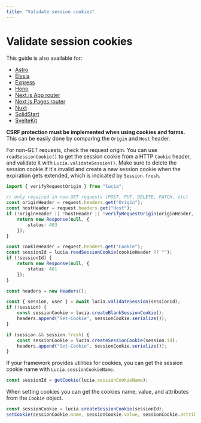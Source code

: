 ```yaml
---
title: "Validate session cookies"
---
```


# Validate session cookies

This guide is also available for:

- [Astro](/guides/validate-session-cookies/astro)
- [Elysia](/guides/validate-session-cookies/elysia)
- [Express](/guides/validate-session-cookies/express)
- [Hono](/guides/validate-session-cookies/hono)
- [Next.js App router](/guides/validate-session-cookies/nextjs-app)
- [Next.js Pages router](/guides/validate-session-cookies/nextjs-pages)
- [Nuxt](/guides/validate-session-cookies/nuxt)
- [SolidStart](/guides/validate-session-cookies/solidstart)
- [SvelteKit](/guides/validate-session-cookies/sveltekit)

**CSRF protection must be implemented when using cookies and forms.** This can be easily done by comparing the `Origin` and `Host` header.

For non-GET requests, check the request origin. You can use `readSessionCookie()` to get the session cookie from a HTTP `Cookie` header, and validate it with `Lucia.validateSession()`. Make sure to delete the session cookie if it's invalid and create a new session cookie when the expiration gets extended, which is indicated by `Session.fresh`.

```ts
import { verifyRequestOrigin } from "lucia";

// only required in non-GET requests (POST, PUT, DELETE, PATCH, etc)
const originHeader = request.headers.get("Origin");
const hostHeader = request.headers.get("Host");
if (!originHeader || !hostHeader || !verifyRequestOrigin(originHeader, [hostHeader])) {
	return new Response(null, {
		status: 403
	});
}

const cookieHeader = request.headers.get("Cookie");
const sessionId = lucia.readSessionCookie(cookieHeader ?? "");
if (!sessionId) {
	return new Response(null, {
		status: 401
	});
}

const headers = new Headers();

const { session, user } = await lucia.validateSession(sessionId);
if (!session) {
	const sessionCookie = lucia.createBlankSessionCookie();
	headers.append("Set-Cookie", sessionCookie.serialize());
}

if (session && session.fresh) {
	const sessionCookie = lucia.createSessionCookie(session.id);
	headers.append("Set-Cookie", sessionCookie.serialize());
}
```

If your framework provides utilities for cookies, you can get the session cookie name with `Lucia.sessionCookieName`.

```ts
const sessionId = getCookie(lucia.sessionCookieName);
```

When setting cookies you can get the cookies name, value, and attributes from the `Cookie` object.

```ts
const sessionCookie = lucia.createSessionCookie(sessionId);
setCookie(sessionCookie.name, sessionCookie.value, sessionCookie.attributes);
```
